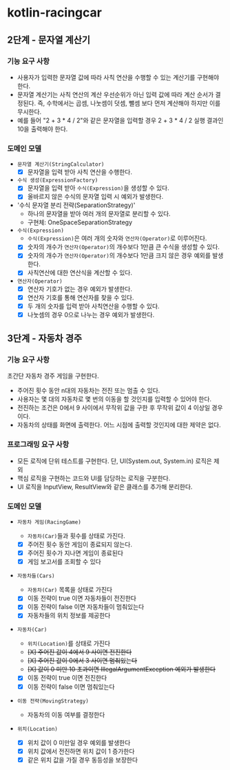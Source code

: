 # kotlin-racingcar

## 2단계 - 문자열 계산기

### 기능 요구 사항

- 사용자가 입력한 문자열 값에 따라 사칙 연산을 수행할 수 있는 계산기를 구현해야 한다.
- 문자열 계산기는 사칙 연산의 계산 우선순위가 아닌 입력 값에 따라 계산 순서가 결정된다. 즉, 수학에서는 곱셈, 나눗셈이 덧셈, 뺄셈 보다 먼저 계산해야 하지만 이를 무시한다.
- 예를 들어 "2 + 3 * 4 / 2"와 같은 문자열을 입력할 경우 2 + 3 * 4 / 2 실행 결과인 10을 출력해야 한다.

### 도메인 모델

- `문자열 계산기(StringCalculator)`
    - [X] 문자열을 입력 받아 사칙 연산을 수행한다.
- `수식 생성(ExpressionFactory)`
    - [X] 문자열을 입력 받아 `수식(Expression)`을 생성할 수 있다.
    - [X] 올바르지 않은 수식의 문자열 입력 시 예외가 발생한다.
- '수식 문자열 분리 전략(SeparationStrategy)'
    - 하나의 문자열을 받아 여러 개의 문자열로 분리할 수 있다.
    - 구현체: OneSpaceSeparationStrategy
- `수식(Expression)`
    - `수식(Expression)`은 여러 개의 숫자와 `연산자(Operator)`로 이루어진다.
    - [X] 숫자의 개수가 `연산자(Operator)`의 개수보다 1만큼 큰 수식을 생성할 수 있다.
    - [X] 숫자의 개수가 `연산자(Operator)`의 개수보다 1만큼 크지 않은 경우 예외를 발생한다.
    - [X] 사칙연산에 대한 연산식을 계산할 수 있다.
- `연산자(Operator)`
    - [X] 연산자 기호가 없는 경우 예외가 발생한다.
    - [X] 연산자 기호를 통해 연산자를 찾을 수 있다.
    - [X] 두 개의 숫자를 입력 받아 사칙연산을 수행할 수 있다.
    - [X] 나눗셈의 경우 0으로 나누는 경우 예외가 발생한다.

## 3단계 - 자동차 경주

### 기능 요구 사항

초간단 자동차 경주 게임을 구현한다.

- 주어진 횟수 동안 n대의 자동차는 전진 또는 멈출 수 있다.
- 사용자는 몇 대의 자동차로 몇 번의 이동을 할 것인지를 입력할 수 있어야 한다.
- 전진하는 조건은 0에서 9 사이에서 무작위 값을 구한 후 무작위 값이 4 이상일 경우이다.
- 자동차의 상태를 화면에 출력한다. 어느 시점에 출력할 것인지에 대한 제약은 없다.

### 프로그래밍 요구 사항

- 모든 로직에 단위 테스트를 구현한다. 단, UI(System.out, System.in) 로직은 제외
- 핵심 로직을 구현하는 코드와 UI를 담당하는 로직을 구분한다.
- UI 로직을 InputView, ResultView와 같은 클래스를 추가해 분리한다.

### 도메인 모델

- `자동차 게임(RacingGame)`
    - `자동차(Car)`들과 횟수를 상태로 가진다.
    - [X] 주어진 횟수 동안 게임이 종료되지 않는다.
    - [X] 주어진 횟수가 지나면 게임이 종료된다
    - [X] 게임 보고서를 조회할 수 있다

- `자동차들(Cars)`
    - `자동차(Car)` 목록을 상태로 가진다
    - [X] 이동 전략이 true 이면 자동차들이 전진한다
    - [X] 이동 전략이 false 이면 자동차들이 멈춰있는다
    - [X] 자동차들의 위치 정보를 제공한다

- `자동차(Car)`
    - `위치(Location)`를 상태로 가진다
    - ~~[X] 주어진 값이 4에서 9 사이면 전진한다~~
    - ~~[X] 주어진 값이 0에서 3 사이면 멈춰있는다~~
    - ~~[X] 값이 0 미만 10 초과이면 IllegalArgumentException 예외가 발생한다~~
    - [X] 이동 전략이 true 이면 전진한다
    - [X] 이동 전략이 false 이면 멈춰있는다

- `이동 전략(MovingStrategy)`
    - 자동차의 이동 여부를 결정한다

- `위치(Location)`
    - [X] 위치 값이 0 미만일 경우 예외를 발생한다
    - [X] 위치 값에서 전진하면 위치 값이 1 증가한다
    - [X] 같은 위치 값을 가질 경우 동등성을 보장한다
